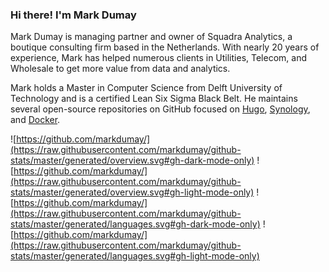 ### Hi there! I'm Mark Dumay

Mark Dumay is managing partner and owner of Squadra Analytics, a boutique consulting firm based in the Netherlands. With nearly 20 years of experience, Mark has helped numerous clients in Utilities, Telecom, and Wholesale to get more value from data and analytics.

Mark holds a Master in Computer Science from Delft University of Technology and is a certified Lean Six Sigma Black Belt. He maintains several open-source repositories on GitHub focused on [Hugo](https://gohugo.io), [Synology](http://synology.com), and [Docker](https://docker.com). 

![https://github.com/markdumay/](https://raw.githubusercontent.com/markdumay/github-stats/master/generated/overview.svg#gh-dark-mode-only)
![https://github.com/markdumay/](https://raw.githubusercontent.com/markdumay/github-stats/master/generated/overview.svg#gh-light-mode-only)
![https://github.com/markdumay/](https://raw.githubusercontent.com/markdumay/github-stats/master/generated/languages.svg#gh-dark-mode-only)
![https://github.com/markdumay/](https://raw.githubusercontent.com/markdumay/github-stats/master/generated/languages.svg#gh-light-mode-only)
